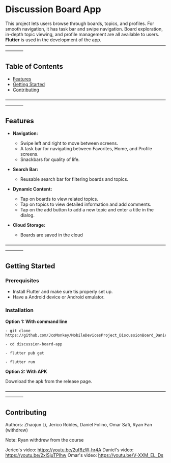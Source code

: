 # Discussion Board App

This project lets users browse through boards, topics, and profiles. For smooth navigation, it has task bar and swipe navigation. Board exploration, in-depth topic viewing, and profile management are all available to users. **Flutter** is used in the development of the app.
————————————————————————————————————————
## Table of Contents
- [Features](#features)
- [Getting Started](#getting-started)
- [Contributing](#contributing)

————————————————————————————————————————

## Features

- **Navigation:**
  - Swipe left and right to move between screens.
  - A task bar for navigating between Favorites, Home, and Profile screens.
  - Snackbars for quality of life.

- **Search Bar:**
  - Reusable search bar for filtering boards and topics.

- **Dynamic Content:**
  - Tap on boards to view related topics.
  - Tap on topics to view detailed information and add comments.
  - Tap on the add button to add a new topic and enter a title in the dialog.

- **Cloud Storage:**
  - Boards are saved in the cloud


————————————————————————————————————————

## Getting Started

### Prerequisites
- Install Flutter and make sure tis properly set up.
- Have a Android device or Android emulator.

### Installation

**Option 1: With command line**
```
- git clone https://github.com/JcoMonkey/MobileDevicesProject_DiscussionBoard_DanielFolino_JericoRobles_ZhaojunLi_WingyatFan_OmarSafi.git
```
```
- cd discussion-board-app
```
```
- flutter pub get
```
```
- flutter run
```

**Option 2: With APK**

Download the apk from the release page.

————————————————————————————————————————

## Contributing

Authors: Zhaojun Li, Jerico Robles, Daniel Folino, Omar Safi, Ryan Fan (withdrew)

Note: Ryan withdrew from the course

Jerico's video: https://youtu.be/2uf8zW-hr4A
Daniel's video: https://youtu.be/2xISjuTPIhw
Omar's video: https://youtu.be/V-XXM_EL_Ds
